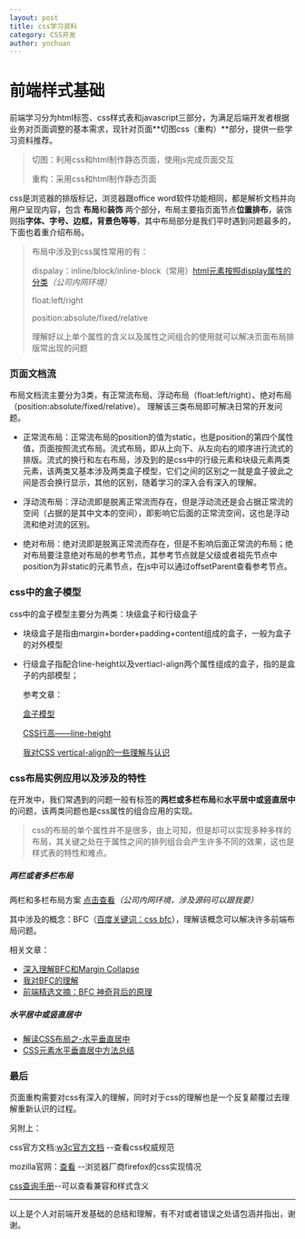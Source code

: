 ```yaml
---
layout: post
title: css学习资料
category: CSS开发
author: ynchuan
---
```


# 前端样式基础

前端学习分为html标签、css样式表和javascript三部分，为满足后端开发者根据业务对页面调整的基本需求，现针对页面**切图css（重构）**部分，提供一些学习资料推荐。
> 切图：利用css和html制作静态页面，使用js完成页面交互
> 
> 重构：采用css和html制作静态页面

css是浏览器的排版标记，浏览器跟office word软件功能相同，都是解析文档并向用户呈现内容，包含 **布局**和**装饰** 两个部分，布局主要指页面节点**位置排布**，装饰则指**字体、字号、边框，背景色等等**，其中布局部分是我们平时遇到问题最多的，下面也着重介绍布局。

>布局中涉及到css属性常用的有：
>
>dispalay：inline/block/inline-block（常用）[html元素按照display属性的分类](http://10.110.1.135:8888/?p=95)*（公司内网环境）*
>
>float:left/right
>
>position:absolute/fixed/relative
>
>理解好以上单个属性的含义以及属性之间组合的使用就可以解决页面布局排版常出现的问题

### 页面文档流

布局文档流主要分为3类，有正常流布局、浮动布局（float:left/right）、绝对布局（position:absolute/fixed/relative）。
理解该三类布局即可解决日常的开发问题。

- 正常流布局：正常流布局的position的值为static，也是position的第四个属性值，页面按照流式布局。流式布局，即从上向下、从左向右的顺序进行流式的排版。流式的换行和左右布局，涉及到的是css中的行级元素和块级元素两类元素，该两类又基本涉及两类盒子模型，它们之间的区别之一就是盒子彼此之间是否会换行显示，其他的区别，随着学习的深入会有深入的理解。

- 浮动流布局：浮动流即是脱离正常流而存在，但是浮动流还是会占据正常流的空间（占据的是其中文本的空间），即影响它后面的正常流空间，这也是浮动流和绝对流的区别。

- 绝对布局：绝对流即是脱离正常流而存在，但是不影响后面正常流的布局；绝对布局要注意绝对布局的参考节点，其参考节点就是父级或者祖先节点中position为非static的元素节点，在js中可以通过offsetParent查看参考节点。

### css中的盒子模型

css中的盒子模型主要分为两类：块级盒子和行级盒子

- 块级盒子是指由margin+border+padding+content组成的盒子，一般为盒子的对外模型

- 行级盒子指配合line-height以及vertiacl-align两个属性组成的盒子，指的是盒子的内部模型；

	参考文章：

	[盒子模型](http://www.cnblogs.com/wangfupeng1988/p/4287292.html)
	
	[CSS行高——line-height](http://www.cnblogs.com/dolphinX/p/3236686.html)
	
	[我对CSS vertical-align的一些理解与认识](http://www.zhangxinxu.com/wordpress/2010/05/%E6%88%91%E5%AF%B9css-vertical-align%E7%9A%84%E4%B8%80%E4%BA%9B%E7%90%86%E8%A7%A3%E4%B8%8E%E8%AE%A4%E8%AF%86%EF%BC%88%E4%B8%80%EF%BC%89/)

### css布局实例应用以及涉及的特性
在开发中，我们常遇到的问题一般有标签的**两栏或多栏布局**和**水平居中或竖直居中**的问题，该两类问题也是css属性的组合应用的实现。
> css的布局的单个属性并不是很多，由上可知，但是却可以实现多种多样的布局，其关键之处在于属性之间的排列组合会产生许多不同的效果，这也是样式表的特性和难点。

##### 两栏或者多栏布局
两栏和多栏布局方案 [点击查看](http://10.110.1.135:8888/?p=123)*（公司内网环境，涉及源码可以跟我要）*

其中涉及的概念：BFC（[百度关键词：css bfc](https://www.baidu.com/s?wd=css%20bfc&rsv_spt=1&rsv_iqid=0xb811c04f00094bec&issp=1&f=8&rsv_bp=0&rsv_idx=2&ie=utf-8&tn=baiduhome_pg&rsv_enter=1&rsv_sug3=7&rsv_sug1=5&rsv_sug2=0&rsv_sug7=100&inputT=3186&rsv_sug4=5149)），理解该概念可以解决许多前端布局问题。

相关文章：

- [深入理解BFC和Margin Collapse](http://www.w3cplus.com/css/understanding-bfc-and-margin-collapse.html)
- [我对BFC的理解](http://www.cnblogs.com/dojo-lzz/p/3999013.html)
- [前端精选文摘：BFC 神奇背后的原理](http://www.cnblogs.com/lhb25/p/inside-block-formatting-ontext.html)

##### 水平居中或竖直居中

- [解读CSS布局之-水平垂直居中](http://f2e.souche.com/blog/jie-du-cssbu-ju-zhi-shui-ping-chui-zhi-ju-zhong/)
- [CSS元素水平垂直居中方法总结](http://www.cnblogs.com/Dudy/p/4085292.html)

### 最后
页面重构需要对css有深入的理解，同时对于css的理解也是一个反复颠覆过去理解重新认识的过程。

另附上：

css官方文档:[w3c官方文档](http://www.w3.org/TR/) --查看css权威规范

mozilla官网：[查看](https://developer.mozilla.org/zh-CN/) --浏览器厂商firefox的css实现情况

[css查询手册](http://css.doyoe.com/)--可以查看兼容和样式含义


----------
以上是个人对前端开发基础的总结和理解，有不对或者错误之处请包涵并指出，谢谢。
